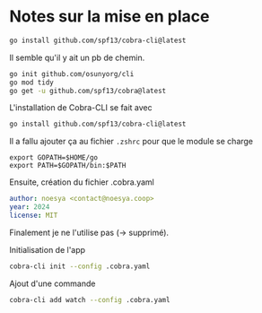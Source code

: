 # Notes sur la mise en place

```bash
go install github.com/spf13/cobra-cli@latest
```
Il semble qu'il y ait un pb de chemin.

```bash
go init github.com/osunyorg/cli
go mod tidy
go get -u github.com/spf13/cobra@latest
```

L'installation de Cobra-CLI se fait avec 
```bash
go install github.com/spf13/cobra-cli@latest
```

Il a fallu ajouter ça au fichier `.zshrc` pour que le module se charge
```
export GOPATH=$HOME/go
export PATH=$GOPATH/bin:$PATH
```

Ensuite, création du fichier .cobra.yaml
```yaml
author: noesya <contact@noesya.coop>
year: 2024
license: MIT
```
Finalement je ne l'utilise pas (-> supprimé).

Initialisation de l'app
```bash
cobra-cli init --config .cobra.yaml
```

Ajout d'une commande
```bash
cobra-cli add watch --config .cobra.yaml
```


